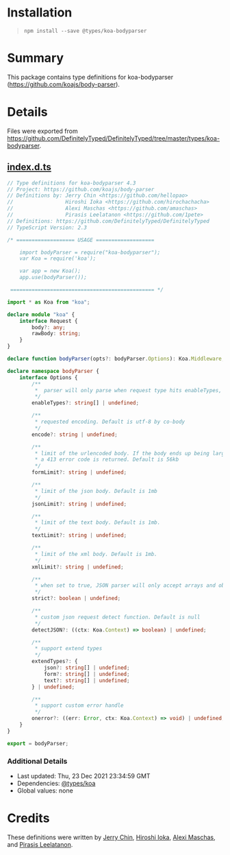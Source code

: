 # Installation
> `npm install --save @types/koa-bodyparser`

# Summary
This package contains type definitions for koa-bodyparser (https://github.com/koajs/body-parser).

# Details
Files were exported from https://github.com/DefinitelyTyped/DefinitelyTyped/tree/master/types/koa-bodyparser.
## [index.d.ts](https://github.com/DefinitelyTyped/DefinitelyTyped/tree/master/types/koa-bodyparser/index.d.ts)
````ts
// Type definitions for koa-bodyparser 4.3
// Project: https://github.com/koajs/body-parser
// Definitions by: Jerry Chin <https://github.com/hellopao>
//                 Hiroshi Ioka <https://github.com/hirochachacha>
//                 Alexi Maschas <https://github.com/amaschas>
//                 Pirasis Leelatanon <https://github.com/1pete>
// Definitions: https://github.com/DefinitelyTyped/DefinitelyTyped
// TypeScript Version: 2.3

/* =================== USAGE ===================

    import bodyParser = require("koa-bodyparser");
    var Koa = require('koa');

    var app = new Koa();
    app.use(bodyParser());

 =============================================== */

import * as Koa from "koa";

declare module "koa" {
    interface Request {
        body?: any;
        rawBody: string;
    }
}

declare function bodyParser(opts?: bodyParser.Options): Koa.Middleware;

declare namespace bodyParser {
    interface Options {
        /**
         *  parser will only parse when request type hits enableTypes, default is ['json', 'form'].
         */
        enableTypes?: string[] | undefined;

        /**
         * requested encoding. Default is utf-8 by co-body
         */
        encode?: string | undefined;

        /**
         * limit of the urlencoded body. If the body ends up being larger than this limit
         * a 413 error code is returned. Default is 56kb
         */
        formLimit?: string | undefined;

        /**
         * limit of the json body. Default is 1mb
         */
        jsonLimit?: string | undefined;

        /**
         * limit of the text body. Default is 1mb.
         */
        textLimit?: string | undefined;

        /**
         * limit of the xml body. Default is 1mb.
         */
        xmlLimit?: string | undefined;

        /**
         * when set to true, JSON parser will only accept arrays and objects. Default is true
         */
        strict?: boolean | undefined;

        /**
         * custom json request detect function. Default is null
         */
        detectJSON?: ((ctx: Koa.Context) => boolean) | undefined;

        /**
         * support extend types
         */
        extendTypes?: {
            json?: string[] | undefined;
            form?: string[] | undefined;
            text?: string[] | undefined;
        } | undefined;

        /**
         * support custom error handle
         */
        onerror?: ((err: Error, ctx: Koa.Context) => void) | undefined;
    }
}

export = bodyParser;

````

### Additional Details
 * Last updated: Thu, 23 Dec 2021 23:34:59 GMT
 * Dependencies: [@types/koa](https://npmjs.com/package/@types/koa)
 * Global values: none

# Credits
These definitions were written by [Jerry Chin](https://github.com/hellopao), [Hiroshi Ioka](https://github.com/hirochachacha), [Alexi Maschas](https://github.com/amaschas), and [Pirasis Leelatanon](https://github.com/1pete).
